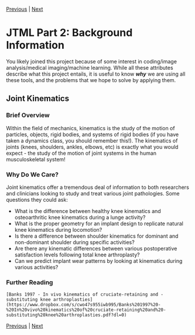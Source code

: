 [Previous](https://github.com/BRIO-lab/brio-lab-onboarding/blob/main/JTML/Part_1.md) | [Next]()

# JTML Part 2: Background Information

You likely joined this project because of some interest in coding/image analysis/medical imaging/machine learning. While all these attributes describe what this project entails, it is useful to know _**why**_ we are using all these tools, and the problems that we hope to solve by applying them.

## Joint Kinematics

### Brief Overview

Within the field of mechanics, kinematics is the study of the motion of particles, objects, rigid bodies, and systems of rigid bodies (if you have taken a dynamics class, you should remember this!). The kinematics of joints (knees, shoulders, ankles, elbows, etc) is exactly what you would expect - the study of the motion of joint systems in the human musculoskeletal system! 

### Why Do We Care?

Joint kinematics offer a tremendous deal of information to both researchers and clinicians looking to study and treat various joint pathologies.
Some questions they could ask:

* What is the difference between healthy knee kinematics and osteoarthritic knee kinematics during a lunge activity?
* What is the proper geometry for an implant design to replicate natural knee kinematics during locomotion?
* Is there a difference between shoulder kinematics for dominant and non-dominant shoulder during specific activities?
* Are there any kinematic differences between various postoperative satisfaction levels following total knee arthroplasty?
* Can we predict implant wear patterns by looking at kinematics during various activities?

###  Further Reading

``[Banks 1997 - In vivo kinematics of cruciate-retaining and -substituting knee arthroplasties](https://www.dropbox.com/s/cwo47s955iwb995/Banks%201997%20-%20In%20vivo%20kinematics%20of%20cruciate-retaining%20and%20-substituting%20knee%20arthroplasties.pdf?dl=0)``


[Previous](https://github.com/BRIO-lab/brio-lab-onboarding/blob/main/JTML/Part_1.md) | [Next]()